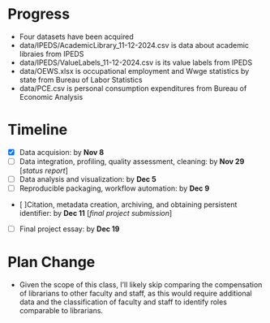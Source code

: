 # Progress
- Four datasets have been acquired
- data/IPEDS/AcademicLibrary_11-12-2024.csv is data about academic libraies from IPEDS
- data/IPEDS/ValueLabels_11-12-2024.csv is its value labels from IPEDS
- data/OEWS.xlsx is occupational employment and Wwge statistics by state from Bureau of Labor Statistics
- data/PCE.csv is personal consumption expenditures from Bureau of Economic Analysis

# Timeline
- [x] Data acquision: by **Nov 8**
- [ ] Data integration, profiling, quality assessment, cleaning: by **Nov 29** [*status report*]
- [ ] Data analysis and visualization: by **Dec 5**
- [ ] Reproducible packaging, workflow automation: by **Dec 9**
- [ ]Citation, metadata creation, archiving, and obtaining persistent identifier: by **Dec 11** [*final project submission*]
- [ ] Final project essay: by **Dec 19**

# Plan Change
- Given the scope of this class, I’ll likely skip comparing the compensation of librarians to other faculty and staff, as this would require additional data and the classification of faculty and staff to identify roles comparable to librarians.